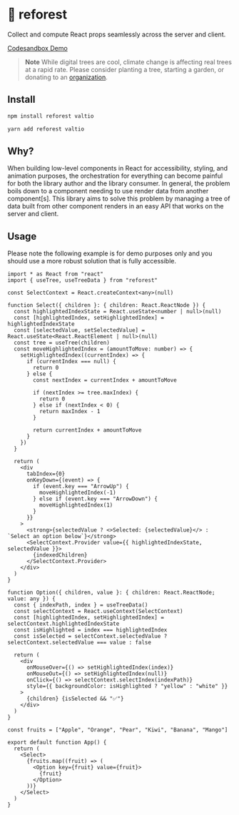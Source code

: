 # 🌲 reforest

Collect and compute React props seamlessly across the server and client.

[Codesandbox Demo](https://codesandbox.io/s/useindexedchildren-demo-0bpkby)

> **Note**
> While digital trees are cool, climate change is affecting real trees at a rapid rate. Please consider planting a tree, starting a garden, or donating to an [organization](https://onetreeplanted.org/).

## Install

```bash
npm install reforest valtio
```

```bash
yarn add reforest valtio
```

## Why?

When building low-level components in React for accessibility, styling, and animation purposes, the orchestration for everything can become painful for both the library author and the library consumer. In general, the problem boils down to a component needing to use render data from another component[s]. This library aims to solve this problem by managing a tree of data built from other component renders in an easy API that works on the server and client.

## Usage

Please note the following example is for demo purposes only and you should use a more robust solution that is fully accessible.

```tsx
import * as React from "react"
import { useTree, useTreeData } from "reforest"

const SelectContext = React.createContext<any>(null)

function Select({ children }: { children: React.ReactNode }) {
  const highlightedIndexState = React.useState<number | null>(null)
  const [highlightedIndex, setHighlightedIndex] = highlightedIndexState
  const [selectedValue, setSelectedValue] = React.useState<React.ReactElement | null>(null)
  const tree = useTree(children)
  const moveHighlightedIndex = (amountToMove: number) => {
    setHighlightedIndex((currentIndex) => {
      if (currentIndex === null) {
        return 0
      } else {
        const nextIndex = currentIndex + amountToMove

        if (nextIndex >= tree.maxIndex) {
          return 0
        } else if (nextIndex < 0) {
          return maxIndex - 1
        }

        return currentIndex + amountToMove
      }
    })
  }

  return (
    <div
      tabIndex={0}
      onKeyDown={(event) => {
        if (event.key === "ArrowUp") {
          moveHighlightedIndex(-1)
        } else if (event.key === "ArrowDown") {
          moveHighlightedIndex(1)
        }
      }}
    >
      <strong>{selectedValue ? <>Selected: {selectedValue}</> : `Select an option below`}</strong>
      <SelectContext.Provider value={{ highlightedIndexState, selectedValue }}>
        {indexedChildren}
      </SelectContext.Provider>
    </div>
  )
}

function Option({ children, value }: { children: React.ReactNode; value: any }) {
  const { indexPath, index } = useTreeData()
  const selectContext = React.useContext(SelectContext)
  const [highlightedIndex, setHighlightedIndex] = selectContext.highlightedIndexState
  const isHighlighted = index === highlightedIndex
  const isSelected = selectContext.selectedValue ? selectContext.selectedValue === value : false

  return (
    <div
      onMouseOver={() => setHighlightedIndex(index)}
      onMouseOut={() => setHighlightedIndex(null)}
      onClick={() => selectContext.selectIndex(indexPath)}
      style={{ backgroundColor: isHighlighted ? "yellow" : "white" }}
    >
      {children} {isSelected && "✅"}
    </div>
  )
}

const fruits = ["Apple", "Orange", "Pear", "Kiwi", "Banana", "Mango"]

export default function App() {
  return (
    <Select>
      {fruits.map((fruit) => (
        <Option key={fruit} value={fruit}>
          {fruit}
        </Option>
      ))}
    </Select>
  )
}
```
